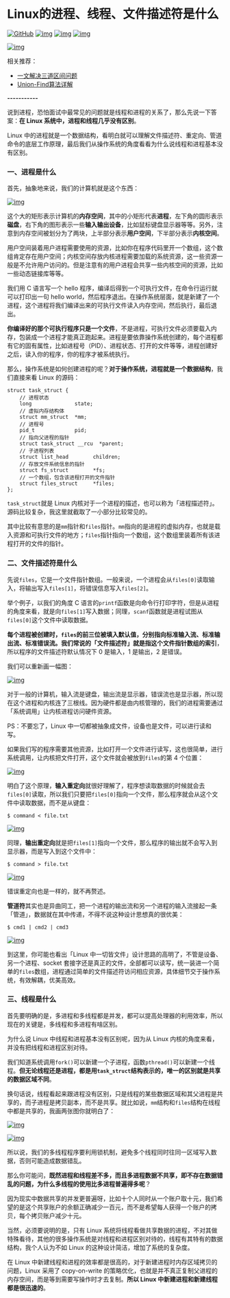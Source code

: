 # Linux的进程、线程、文件描述符是什么

[![GitHub](https://camo.githubusercontent.com/efe685c834a7b20bdb74f23cc69549b66a34c424dd110f80d0d6d18293d8b535/68747470733a2f2f696d672e736869656c64732e696f2f6769746875622f73746172732f6c6162756c61646f6e672f6675636b696e672d616c676f726974686d3f6c6162656c3d5374617273267374796c653d666c61742d737175617265266c6f676f3d476974487562)](https://github.com/labuladong/fucking-algorithm) [![img](https://camo.githubusercontent.com/8d1da2018956662406091b858833d877aa1cef9f514d38beb4dcd08a9a35f4d3/68747470733a2f2f696d672e736869656c64732e696f2f62616467652f2545372539462541352545342542392538452d406c6162756c61646f6e672d3030303030302e7376673f7374796c653d666c61742d737175617265266c6f676f3d5a68696875)](https://www.zhihu.com/people/labuladong) [![img](https://camo.githubusercontent.com/e9df13eb9211d9efac4f9316ff945f63774a26e8b1a37f2e0dc2ff2fbce78559/68747470733a2f2f696d672e736869656c64732e696f2f62616467652fe585ace4bc97e58fb72d406c6162756c61646f6e672d3030303030302e7376673f7374796c653d666c61742d737175617265266c6f676f3d576543686174)](https://i.loli.net/2020/10/10/MhRTyUKfXZOlQYN.jpg) [![img](https://camo.githubusercontent.com/41d8941eeb72566e8a5677f30b700f8a38cd244fc5a41ad736f63c1bcd850635/68747470733a2f2f696d672e736869656c64732e696f2f62616467652f42e7ab992d406c6162756c61646f6e672d3030303030302e7376673f7374796c653d666c61742d737175617265266c6f676f3d42696c6962696c69)](https://space.bilibili.com/14089380)

[![img](https://github.com/labuladong/fucking-algorithm/raw/master/pictures/souyisou.png)](https://github.com/labuladong/fucking-algorithm/blob/master/pictures/souyisou.png)

相关推荐：

- [一文解决三道区间问题](https://labuladong.gitbook.io/algo/)
- [Union-Find算法详解](https://labuladong.gitbook.io/algo/)

**-----------**

说到进程，恐怕面试中最常见的问题就是线程和进程的关系了，那么先说一下答案：**在 Linux 系统中，进程和线程几乎没有区别**。

Linux 中的进程就是一个数据结构，看明白就可以理解文件描述符、重定向、管道命令的底层工作原理，最后我们从操作系统的角度看看为什么说线程和进程基本没有区别。

### 一、进程是什么

首先，抽象地来说，我们的计算机就是这个东西：

[![img](https://github.com/labuladong/fucking-algorithm/raw/master/pictures/linuxProcess/1.jpg)](https://github.com/labuladong/fucking-algorithm/blob/master/pictures/linuxProcess/1.jpg)

这个大的矩形表示计算机的**内存空间**，其中的小矩形代表**进程**，左下角的圆形表示**磁盘**，右下角的图形表示一些**输入输出设备**，比如鼠标键盘显示器等等。另外，注意到内存空间被划分为了两块，上半部分表示**用户空间**，下半部分表示**内核空间**。

用户空间装着用户进程需要使用的资源，比如你在程序代码里开一个数组，这个数组肯定存在用户空间；内核空间存放内核进程需要加载的系统资源，这一些资源一般是不允许用户访问的。但是注意有的用户进程会共享一些内核空间的资源，比如一些动态链接库等等。

我们用 C 语言写一个 hello 程序，编译后得到一个可执行文件，在命令行运行就可以打印出一句 hello world，然后程序退出。在操作系统层面，就是新建了一个进程，这个进程将我们编译出来的可执行文件读入内存空间，然后执行，最后退出。

**你编译好的那个可执行程序只是一个文件**，不是进程，可执行文件必须要载入内存，包装成一个进程才能真正跑起来。进程是要依靠操作系统创建的，每个进程都有它的固有属性，比如进程号（PID）、进程状态、打开的文件等等，进程创建好之后，读入你的程序，你的程序才被系统执行。

那么，操作系统是如何创建进程的呢？**对于操作系统，进程就是一个数据结构**，我们直接来看 Linux 的源码：

```
struct task_struct {
	// 进程状态
	long			  state;
	// 虚拟内存结构体
	struct mm_struct  *mm;
	// 进程号
	pid_t			  pid;
	// 指向父进程的指针
	struct task_struct __rcu  *parent;
	// 子进程列表
	struct list_head		children;
	// 存放文件系统信息的指针
	struct fs_struct		*fs;
	// 一个数组，包含该进程打开的文件指针
	struct files_struct		*files;
};
```

`task_struct`就是 Linux 内核对于一个进程的描述，也可以称为「进程描述符」。源码比较复杂，我这里就截取了一小部分比较常见的。

其中比较有意思的是`mm`指针和`files`指针。`mm`指向的是进程的虚拟内存，也就是载入资源和可执行文件的地方；`files`指针指向一个数组，这个数组里装着所有该进程打开的文件的指针。

### 二、文件描述符是什么

先说`files`，它是一个文件指针数组。一般来说，一个进程会从`files[0]`读取输入，将输出写入`files[1]`，将错误信息写入`files[2]`。

举个例子，以我们的角度 C 语言的`printf`函数是向命令行打印字符，但是从进程的角度来看，就是向`files[1]`写入数据；同理，`scanf`函数就是进程试图从`files[0]`这个文件中读取数据。

**每个进程被创建时，`files`的前三位被填入默认值，分别指向标准输入流、标准输出流、标准错误流。我们常说的「文件描述符」就是指这个文件指针数组的索引**，所以程序的文件描述符默认情况下 0 是输入，1 是输出，2 是错误。

我们可以重新画一幅图：

[![img](https://github.com/labuladong/fucking-algorithm/raw/master/pictures/linuxProcess/2.jpg)](https://github.com/labuladong/fucking-algorithm/blob/master/pictures/linuxProcess/2.jpg)

对于一般的计算机，输入流是键盘，输出流是显示器，错误流也是显示器，所以现在这个进程和内核连了三根线。因为硬件都是由内核管理的，我们的进程需要通过「系统调用」让内核进程访问硬件资源。

PS：不要忘了，Linux 中一切都被抽象成文件，设备也是文件，可以进行读和写。

如果我们写的程序需要其他资源，比如打开一个文件进行读写，这也很简单，进行系统调用，让内核把文件打开，这个文件就会被放到`files`的第 4 个位置：

[![img](https://github.com/labuladong/fucking-algorithm/raw/master/pictures/linuxProcess/3.jpg)](https://github.com/labuladong/fucking-algorithm/blob/master/pictures/linuxProcess/3.jpg)

明白了这个原理，**输入重定向**就很好理解了，程序想读取数据的时候就会去`files[0]`读取，所以我们只要把`files[0]`指向一个文件，那么程序就会从这个文件中读取数据，而不是从键盘：

```
$ command < file.txt
```

[![img](https://github.com/labuladong/fucking-algorithm/raw/master/pictures/linuxProcess/5.jpg)](https://github.com/labuladong/fucking-algorithm/blob/master/pictures/linuxProcess/5.jpg)

同理，**输出重定向**就是把`files[1]`指向一个文件，那么程序的输出就不会写入到显示器，而是写入到这个文件中：

```
$ command > file.txt
```

[![img](https://github.com/labuladong/fucking-algorithm/raw/master/pictures/linuxProcess/4.jpg)](https://github.com/labuladong/fucking-algorithm/blob/master/pictures/linuxProcess/4.jpg)

错误重定向也是一样的，就不再赘述。

**管道符**其实也是异曲同工，把一个进程的输出流和另一个进程的输入流接起一条「管道」，数据就在其中传递，不得不说这种设计思想真的很优美：

```
$ cmd1 | cmd2 | cmd3
```

[![img](https://github.com/labuladong/fucking-algorithm/raw/master/pictures/linuxProcess/6.jpg)](https://github.com/labuladong/fucking-algorithm/blob/master/pictures/linuxProcess/6.jpg)

到这里，你可能也看出「Linux 中一切皆文件」设计思路的高明了，不管是设备、另一个进程、socket 套接字还是真正的文件，全部都可以读写，统一装进一个简单的`files`数组，进程通过简单的文件描述符访问相应资源，具体细节交于操作系统，有效解耦，优美高效。

### 三、线程是什么

首先要明确的是，多进程和多线程都是并发，都可以提高处理器的利用效率，所以现在的关键是，多线程和多进程有啥区别。

为什么说 Linux 中线程和进程基本没有区别呢，因为从 Linux 内核的角度来看，并没有把线程和进程区别对待。

我们知道系统调用`fork()`可以新建一个子进程，函数`pthread()`可以新建一个线程。**但无论线程还是进程，都是用`task_struct`结构表示的，唯一的区别就是共享的数据区域不同**。

换句话说，线程看起来跟进程没有区别，只是线程的某些数据区域和其父进程是共享的，而子进程是拷贝副本，而不是共享。就比如说，`mm`结构和`files`结构在线程中都是共享的，我画两张图你就明白了：

[![img](https://github.com/labuladong/fucking-algorithm/raw/master/pictures/linuxProcess/7.jpg)](https://github.com/labuladong/fucking-algorithm/blob/master/pictures/linuxProcess/7.jpg)

[![img](https://github.com/labuladong/fucking-algorithm/raw/master/pictures/linuxProcess/8.jpg)](https://github.com/labuladong/fucking-algorithm/blob/master/pictures/linuxProcess/8.jpg)

所以说，我们的多线程程序要利用锁机制，避免多个线程同时往同一区域写入数据，否则可能造成数据错乱。

那么你可能问，**既然进程和线程差不多，而且多进程数据不共享，即不存在数据错乱的问题，为什么多线程的使用比多进程普遍得多呢**？

因为现实中数据共享的并发更普遍呀，比如十个人同时从一个账户取十元，我们希望的是这个共享账户的余额正确减少一百元，而不是希望每人获得一个账户的拷贝，每个拷贝账户减少十元。

当然，必须要说明的是，只有 Linux 系统将线程看做共享数据的进程，不对其做特殊看待，其他的很多操作系统是对线程和进程区别对待的，线程有其特有的数据结构，我个人认为不如 Linux 的这种设计简洁，增加了系统的复杂度。

在 Linux 中新建线程和进程的效率都是很高的，对于新建进程时内存区域拷贝的问题，Linux 采用了 copy-on-write 的策略优化，也就是并不真正复制父进程的内存空间，而是等到需要写操作时才去复制。**所以 Linux 中新建进程和新建线程都是很迅速的**。